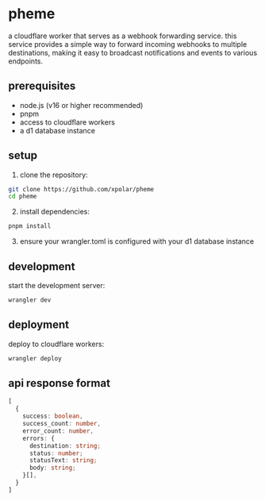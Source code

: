 # pheme

a cloudflare worker that serves as a webhook forwarding service. this service provides a simple way to forward incoming webhooks to multiple destinations, making it easy to broadcast notifications and events to various endpoints.

## prerequisites

- node.js (v16 or higher recommended)
- pnpm
- access to cloudflare workers
- a d1 database instance

## setup

1. clone the repository:

```bash
git clone https://github.com/xpolar/pheme
cd pheme
```

2. install dependencies:

```bash
pnpm install
```

3. ensure your wrangler.toml is configured with your d1 database instance

## development

start the development server:

```bash
wrangler dev
```

## deployment

deploy to cloudflare workers:

```bash
wrangler deploy
```

## api response format

```typescript
[
  {
    success: boolean,
    success_count: number,
    error_count: number,
    errors: {
      destination: string;
      status: number;
      statusText: string;
      body: string;
    }[],
  }
]
```
